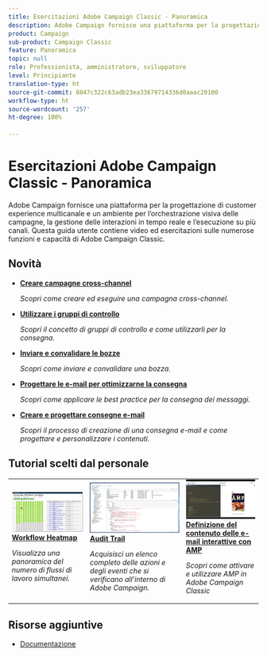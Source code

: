 ```yaml
---
title: Esercitazioni Adobe Campaign Classic - Panoramica
description: Adobe Campaign fornisce una piattaforma per la progettazione di customer experience multicanale e un ambiente per l’orchestrazione visiva delle campagne, la gestione delle interazioni in tempo reale e l’esecuzione su più canali. Questa guida utente contiene video ed esercitazioni sulle numerose funzioni e capacità di Adobe Campaign Standard.
product: Campaign
sub-product: Campaign Classic
feature: Panoramica
topic: null
role: Professionista, amministratore, sviluppatore
level: Principiante
translation-type: ht
source-git-commit: 8847c322c63adb23ea33679714336d0aaac20100
workflow-type: ht
source-wordcount: '257'
ht-degree: 100%

---
```



# Esercitazioni Adobe Campaign Classic - Panoramica

Adobe Campaign fornisce una piattaforma per la progettazione di customer experience multicanale e un ambiente per l’orchestrazione visiva delle campagne, la gestione delle interazioni in tempo reale e l’esecuzione su più canali. Questa guida utente contiene video ed esercitazioni sulle numerose funzioni e capacità di Adobe Campaign Classic.

## Novità

* **[Creare campagne cross-channel](/help/orchestrating-campaigns/cross-channel-campaigns.md)**

   *Scopri come creare ed eseguire una campagna cross-channel.*

* **[Utilizzare i gruppi di controllo](/help/sending-messages/email-channel/use-control-groups.md)**

   *Scopri il concetto di gruppi di controllo e come utilizzarli per la consegna.*

* **[Inviare e convalidare le bozze](/help/sending-messages/email-channel/send-and-validate-proofs.md)**

   *Scopri come inviare e convalidare una bozza.*

* **[Progettare le e-mail per ottimizzarne la consegna](/help/sending-messages/email-channel/design-emails-for-deliverability.md)**

   *Scopri come applicare le best practice per la consegna dei messaggi.*

* **[Creare e progettare consegne e-mail](/help/sending-messages/email-channel/create-and-design-email-deliveries.md)**

   *Scopri il processo di creazione di una consegna e-mail e come progettare e personalizzare i contenuti.*


## Tutorial scelti dal personale

<table>
<tr>
  <td>
    <a href="./monitoring-campaign-classic/workflow-heatmap.md">
      <img alt="Workflow Heatmap (video)" src="./assets/workflow-heatmap.png"/>
    </a>
    <div>
      <a href="./monitoring-campaign-classic/workflow-heatmap.md">
    <strong>Workflow Heatmap</strong>
    </a>
    </div>
    <p>
    <em>Visualizza una panoramica del numero di flussi di lavoro simultanei.</em>
    <p>
  </td>
   <td>
    <a href="./monitoring-campaign-classic/audit-trail.md">
      <img alt="Audit Trail (video)" src="./assets/acc-audit-trail-thumb.png" />
    </a>
    <div>
      <a href="./monitoring-campaign-classic/audit-trail.md">
    <strong>Audit Trail</strong>
    </a>
    </div> 
    <p>
    <em>Acquisisci un elenco completo delle azioni e degli eventi che si verificano all’interno di Adobe Campaign.</em>
    <p>
  </td>
  <td>
    <a href="./sending-messages/email-channel/defining-interactive-email-content-with-amp.md">
      <img alt="Definizione del contenuto delle e-mail interattive con AMP (video)" src="./assets/29940.png" />
    </a>
    <div>
      <a href="./sending-messages/email-channel/defining-interactive-email-content-with-amp.md">
    <strong>Definizione del contenuto delle e-mail interattive con AMP</strong>
    </a>
    </div>
    <p>
    <em>Scopri come attivare e utilizzare AMP in Adobe Campaign Classic </em>
    <p>
  </td>
</tr>
</table>

## Risorse aggiuntive

* [Documentazione](https://docs.adobe.com/content/help/it-IT/campaign-classic/using/getting-started/starting-with-adobe-campaign/about-adobe-campaign-classic.html)
